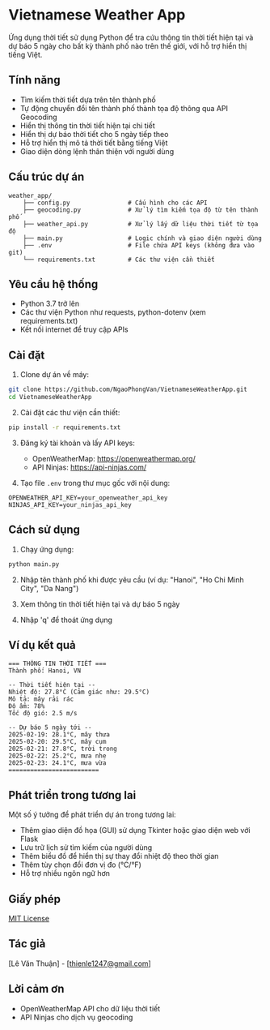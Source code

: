 # Vietnamese Weather App

Ứng dụng thời tiết sử dụng Python để tra cứu thông tin thời tiết hiện tại và dự báo 5 ngày cho bất kỳ thành phố nào trên thế giới, với hỗ trợ hiển thị tiếng Việt.

## Tính năng

- Tìm kiếm thời tiết dựa trên tên thành phố
- Tự động chuyển đổi tên thành phố thành tọa độ thông qua API Geocoding
- Hiển thị thông tin thời tiết hiện tại chi tiết
- Hiển thị dự báo thời tiết cho 5 ngày tiếp theo
- Hỗ trợ hiển thị mô tả thời tiết bằng tiếng Việt
- Giao diện dòng lệnh thân thiện với người dùng

## Cấu trúc dự án

```
weather_app/
    ├── config.py                # Cấu hình cho các API
    ├── geocoding.py             # Xử lý tìm kiếm tọa độ từ tên thành phố
    ├── weather_api.py           # Xử lý lấy dữ liệu thời tiết từ tọa độ
    ├── main.py                  # Logic chính và giao diện người dùng
    ├── .env                     # File chứa API keys (không đưa vào git)
    └── requirements.txt         # Các thư viện cần thiết
```

## Yêu cầu hệ thống

- Python 3.7 trở lên
- Các thư viện Python như requests, python-dotenv (xem requirements.txt)
- Kết nối internet để truy cập APIs

## Cài đặt

1. Clone dự án về máy:
```bash
git clone https://github.com/NgaoPhongVan/VietnameseWeatherApp.git
cd VietnameseWeatherApp
```

2. Cài đặt các thư viện cần thiết:
```bash
pip install -r requirements.txt
```

3. Đăng ký tài khoản và lấy API keys:
   - OpenWeatherMap: https://openweathermap.org/
   - API Ninjas: https://api-ninjas.com/

4. Tạo file `.env` trong thư mục gốc với nội dung:
```
OPENWEATHER_API_KEY=your_openweather_api_key
NINJAS_API_KEY=your_ninjas_api_key
```

## Cách sử dụng

1. Chạy ứng dụng:
```bash
python main.py
```

2. Nhập tên thành phố khi được yêu cầu (ví dụ: "Hanoi", "Ho Chi Minh City", "Da Nang")

3. Xem thông tin thời tiết hiện tại và dự báo 5 ngày

4. Nhập 'q' để thoát ứng dụng

## Ví dụ kết quả

```
=== THÔNG TIN THỜI TIẾT ===
Thành phố: Hanoi, VN

-- Thời tiết hiện tại --
Nhiệt độ: 27.8°C (Cảm giác như: 29.5°C)
Mô tả: mây rải rác
Độ ẩm: 78%
Tốc độ gió: 2.5 m/s

-- Dự báo 5 ngày tới --
2025-02-19: 28.1°C, mây thưa
2025-02-20: 29.5°C, mây cụm
2025-02-21: 27.8°C, trời trong
2025-02-22: 25.2°C, mưa nhẹ
2025-02-23: 24.1°C, mưa vừa
=========================
```

## Phát triển trong tương lai

Một số ý tưởng để phát triển dự án trong tương lai:
- Thêm giao diện đồ họa (GUI) sử dụng Tkinter hoặc giao diện web với Flask
- Lưu trữ lịch sử tìm kiếm của người dùng
- Thêm biểu đồ để hiển thị sự thay đổi nhiệt độ theo thời gian
- Thêm tùy chọn đổi đơn vị đo (°C/°F)
- Hỗ trợ nhiều ngôn ngữ hơn

## Giấy phép

[MIT License](https://opensource.org/licenses/MIT)

## Tác giả

[Lê Văn Thuận] - [thienle1247@gmail.com]

## Lời cảm ơn

- OpenWeatherMap API cho dữ liệu thời tiết
- API Ninjas cho dịch vụ geocoding
